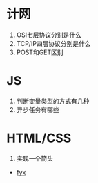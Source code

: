 # 计网
1. OSI七层协议分别是什么
2. TCP/IP四层协议分别是什么
3. POST和GET区别


# JS
1. 判断变量类型的方式有几种
2. 异步任务有哪些


# HTML/CSS
1. 实现一个箭头

* [fyx](https://www.cnblogs.com/banshanliang/p/14280223.html)